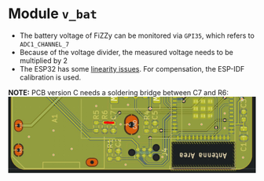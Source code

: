 # Module `v_bat`

- The battery voltage of FiZZy can be monitored via `GPI35`, which refers to `ADC1_CHANNEL_7`
- Because of the voltage divider, the measured voltage needs to be multiplied by 2
- The ESP32 has some [linearity issues](https://github.com/e-tinkers/esp32-adc-calibrate?tab=readme-ov-file). For compensation, the ESP-IDF calibration is used.

**NOTE:** PCB version C needs a soldering bridge between C7 and R6:
![](./ADC_fix_pcb_C.jpg)